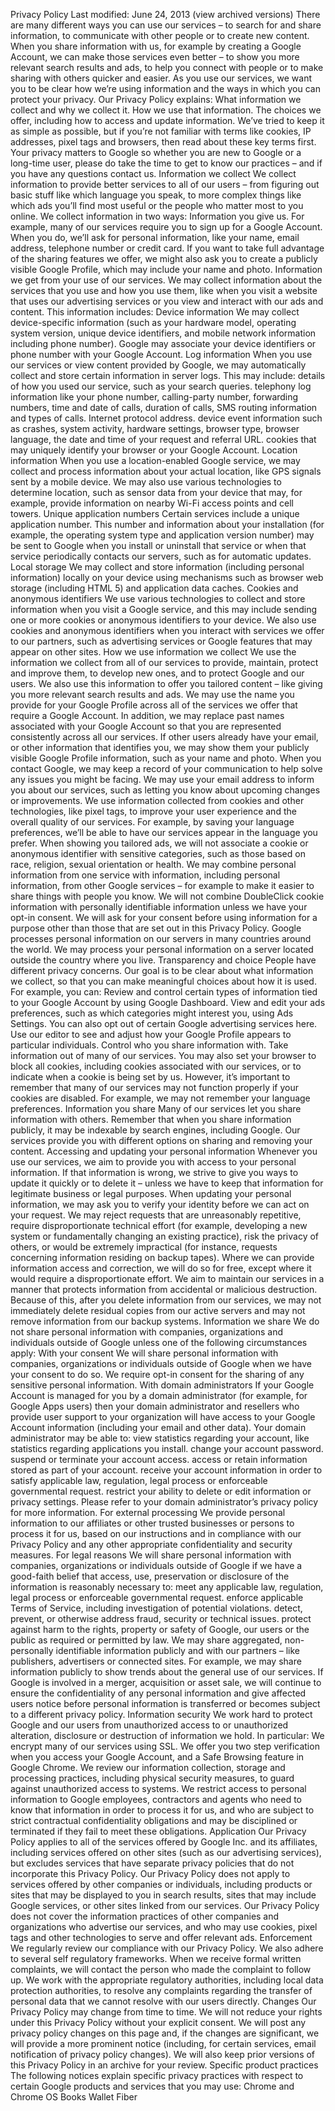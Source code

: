 Privacy Policy
Last modified: June 24, 2013 (view archived versions)
There are many different ways you can use our services – to search for and share information, to
communicate with other people or to create new content. When you share information with us, for
example by creating a Google Account, we can make those services even better – to show you
more relevant search results and ads, to help you connect with people or to make sharing with
others quicker and easier. As you use our services, we want you to be clear how we’re using
information and the ways in which you can protect your privacy.
Our Privacy Policy explains:
What information we collect and why we collect it.
How we use that information.
The choices we offer, including how to access and update information.
We’ve tried to keep it as simple as possible, but if you’re not familiar with terms like cookies, IP
addresses, pixel tags and browsers, then read about these key terms first. Your privacy matters to
Google so whether you are new to Google or a long-time user, please do take the time to get to
know our practices – and if you have any questions contact us.
Information we collect
We collect information to provide better services to all of our users – from figuring out basic stuff
like which language you speak, to more complex things like which ads you’ll find most useful or the
people who matter most to you online.
We collect information in two ways:
Information you give us. For example, many of our services require you to sign up for a
Google Account. When you do, we’ll ask for personal information, like your name, email
address, telephone number or credit card. If you want to take full advantage of the sharing
features we offer, we might also ask you to create a publicly visible Google Profile, which may
include your name and photo.
Information we get from your use of our services. We may collect information about the
services that you use and how you use them, like when you visit a website that uses our
advertising services or you view and interact with our ads and content. This information
includes:
Device information
We may collect device-specific information (such as your hardware model, operating
system version, unique device identifiers, and mobile network information including
phone number). Google may associate your device identifiers or phone number with
your Google Account.
Log information
When you use our services or view content provided by Google, we may automatically
collect and store certain information in server logs. This may include:
details of how you used our service, such as your search queries.
telephony log information like your phone number, calling-party number,
forwarding numbers, time and date of calls, duration of calls, SMS routing
information and types of calls.
Internet protocol address.
device event information such as crashes, system activity, hardware settings,
browser type, browser language, the date and time of your request and referral
URL.
cookies that may uniquely identify your browser or your Google Account.
Location information
When you use a location-enabled Google service, we may collect and process
information about your actual location, like GPS signals sent by a mobile device. We
may also use various technologies to determine location, such as sensor data from your
device that may, for example, provide information on nearby Wi-Fi access points and
cell towers.
Unique application numbers
Certain services include a unique application number. This number and information
about your installation (for example, the operating system type and application version
number) may be sent to Google when you install or uninstall that service or when that
service periodically contacts our servers, such as for automatic updates.
Local storage
We may collect and store information (including personal information) locally on your
device using mechanisms such as browser web storage (including HTML 5) and
application data caches.
Cookies and anonymous identifiers
We use various technologies to collect and store information when you visit a Google
service, and this may include sending one or more cookies or anonymous identifiers to
your device. We also use cookies and anonymous identifiers when you interact with
services we offer to our partners, such as advertising services or Google features that
may appear on other sites.
How we use information we collect
We use the information we collect from all of our services to provide, maintain, protect and improve
them, to develop new ones, and to protect Google and our users. We also use this information to
offer you tailored content – like giving you more relevant search results and ads.
We may use the name you provide for your Google Profile across all of the services we offer that
require a Google Account. In addition, we may replace past names associated with your Google
Account so that you are represented consistently across all our services. If other users already
have your email, or other information that identifies you, we may show them your publicly visible
Google Profile information, such as your name and photo.
When you contact Google, we may keep a record of your communication to help solve any issues
you might be facing. We may use your email address to inform you about our services, such as
letting you know about upcoming changes or improvements.
We use information collected from cookies and other technologies, like pixel tags, to improve your
user experience and the overall quality of our services. For example, by saving your language
preferences, we’ll be able to have our services appear in the language you prefer. When showing
you tailored ads, we will not associate a cookie or anonymous identifier with sensitive categories,
such as those based on race, religion, sexual orientation or health.
We may combine personal information from one service with information, including personal
information, from other Google services – for example to make it easier to share things with people
you know. We will not combine DoubleClick cookie information with personally identifiable
information unless we have your opt-in consent.
We will ask for your consent before using information for a purpose other than those that are set
out in this Privacy Policy.
Google processes personal information on our servers in many countries around the world. We
may process your personal information on a server located outside the country where you live.
Transparency and choice
People have different privacy concerns. Our goal is to be clear about what information we collect,
so that you can make meaningful choices about how it is used. For example, you can:
Review and control certain types of information tied to your Google Account by using Google
Dashboard.
View and edit your ads preferences, such as which categories might interest you, using Ads
Settings. You can also opt out of certain Google advertising services here.
Use our editor to see and adjust how your Google Profile appears to particular individuals.
Control who you share information with.
Take information out of many of our services.
You may also set your browser to block all cookies, including cookies associated with our services,
or to indicate when a cookie is being set by us. However, it’s important to remember that many of
our services may not function properly if your cookies are disabled. For example, we may not
remember your language preferences.
Information you share
Many of our services let you share information with others. Remember that when you share
information publicly, it may be indexable by search engines, including Google. Our services provide
you with different options on sharing and removing your content.
Accessing and updating your personal information
Whenever you use our services, we aim to provide you with access to your personal information. If
that information is wrong, we strive to give you ways to update it quickly or to delete it – unless we
have to keep that information for legitimate business or legal purposes. When updating your
personal information, we may ask you to verify your identity before we can act on your request.
We may reject requests that are unreasonably repetitive, require disproportionate technical effort
(for example, developing a new system or fundamentally changing an existing practice), risk the
privacy of others, or would be extremely impractical (for instance, requests concerning information
residing on backup tapes).
Where we can provide information access and correction, we will do so for free, except where it
would require a disproportionate effort. We aim to maintain our services in a manner that protects
information from accidental or malicious destruction. Because of this, after you delete information
from our services, we may not immediately delete residual copies from our active servers and may
not remove information from our backup systems.
Information we share
We do not share personal information with companies, organizations and individuals outside of
Google unless one of the following circumstances apply:
With your consent
We will share personal information with companies, organizations or individuals outside of
Google when we have your consent to do so. We require opt-in consent for the sharing of
any sensitive personal information.
With domain administrators
If your Google Account is managed for you by a domain administrator (for example, for
Google Apps users) then your domain administrator and resellers who provide user support
to your organization will have access to your Google Account information (including your
email and other data). Your domain administrator may be able to:
view statistics regarding your account, like statistics regarding applications you install.
change your account password.
suspend or terminate your account access.
access or retain information stored as part of your account.
receive your account information in order to satisfy applicable law, regulation, legal
process or enforceable governmental request.
restrict your ability to delete or edit information or privacy settings.
Please refer to your domain administrator’s privacy policy for more information.
For external processing
We provide personal information to our affiliates or other trusted businesses or persons to
process it for us, based on our instructions and in compliance with our Privacy Policy and any
other appropriate confidentiality and security measures.
For legal reasons
We will share personal information with companies, organizations or individuals outside of
Google if we have a good-faith belief that access, use, preservation or disclosure of the
information is reasonably necessary to:
meet any applicable law, regulation, legal process or enforceable governmental
request.
enforce applicable Terms of Service, including investigation of potential violations.
detect, prevent, or otherwise address fraud, security or technical issues.
protect against harm to the rights, property or safety of Google, our users or the public
as required or permitted by law.
We may share aggregated, non-personally identifiable information publicly and with our partners –
like publishers, advertisers or connected sites. For example, we may share information publicly to
show trends about the general use of our services.
If Google is involved in a merger, acquisition or asset sale, we will continue to ensure the
confidentiality of any personal information and give affected users notice before personal
information is transferred or becomes subject to a different privacy policy.
Information security
We work hard to protect Google and our users from unauthorized access to or unauthorized
alteration, disclosure or destruction of information we hold. In particular:
We encrypt many of our services using SSL.
We offer you two step verification when you access your Google Account, and a Safe
Browsing feature in Google Chrome.
We review our information collection, storage and processing practices, including physical
security measures, to guard against unauthorized access to systems.
We restrict access to personal information to Google employees, contractors and agents who
need to know that information in order to process it for us, and who are subject to strict
contractual confidentiality obligations and may be disciplined or terminated if they fail to meet
these obligations.
Application
Our Privacy Policy applies to all of the services offered by Google Inc. and its affiliates, including
services offered on other sites (such as our advertising services), but excludes services that have
separate privacy policies that do not incorporate this Privacy Policy.
Our Privacy Policy does not apply to services offered by other companies or individuals, including
products or sites that may be displayed to you in search results, sites that may include Google
services, or other sites linked from our services. Our Privacy Policy does not cover the information
practices of other companies and organizations who advertise our services, and who may use
cookies, pixel tags and other technologies to serve and offer relevant ads.
Enforcement
We regularly review our compliance with our Privacy Policy. We also adhere to several self
regulatory frameworks. When we receive formal written complaints, we will contact the person who
made the complaint to follow up. We work with the appropriate regulatory authorities, including
local data protection authorities, to resolve any complaints regarding the transfer of personal data
that we cannot resolve with our users directly.
Changes
Our Privacy Policy may change from time to time. We will not reduce your rights under this Privacy
Policy without your explicit consent. We will post any privacy policy changes on this page and, if
the changes are significant, we will provide a more prominent notice (including, for certain services,
email notification of privacy policy changes). We will also keep prior versions of this Privacy Policy
in an archive for your review.
Specific product practices
The following notices explain specific privacy practices with respect to certain Google products and
services that you may use:
Chrome and Chrome OS
Books
Wallet
Fiber